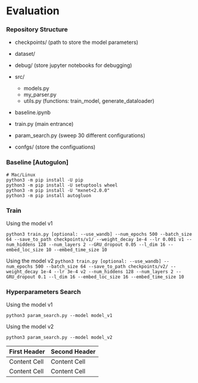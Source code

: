 # Evaluation

### Repository Structure
- checkpoints/ (path to store the model parameters)
- dataset/
- debug/ (store jupyter notebooks for debugging)
- src/
  - models.py 
  - my_parser.py
  - utils.py (functions: train_model, generate_dataloader)

- baseline.ipynb
- train.py (main entrance)
- param_search.py (sweep 30 different configurations)
- confgs/ (store the configuations)

### Baseline [Autogulon] 

```
# Mac/Linux
python3 -m pip install -U pip
python3 -m pip install -U setuptools wheel
python3 -m pip install -U "mxnet<2.0.0"
python3 -m pip install autogluon
```

### Train

Using the model v1

```python3 train.py [optional: --use_wandb] --num_epochs 500 --batch_size 64 --save_to_path checkpoints/v1/ --weight_decay 1e-4 --lr 0.001 v1 --num_hiddens 128 --num_layers 2 --GRU_dropout 0.05 --l_dim 16 --embed_loc_size 10 --embed_time_size 10```

Using the model v2
```python3 train.py [optional: --use_wandb] --num_epochs 500 --batch_size 64 --save_to_path checkpoints/v2/ --weight_decay 1e-4 --lr 3e-4 v2 --num_hiddens 128 --num_layers 2 --GRU_dropout 0.1 --l_dim 16 --embed_loc_size 16 --embed_time_size 10```

### Hyperparameters Search 

Using the model v1

```python3 param_search.py --model model_v1```

Using the model v2

```python3 param_search.py --model model_v2```

| First Header  | Second Header |
| ------------- | ------------- |
| Content Cell  | Content Cell  |
| Content Cell  | Content Cell  |